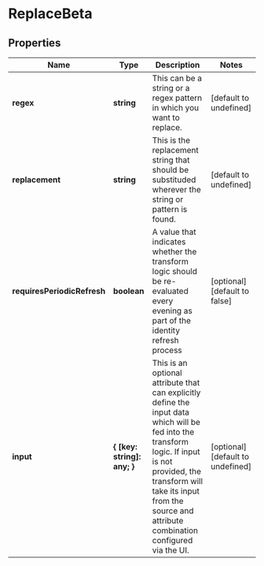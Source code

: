 # ReplaceBeta

## Properties

Name | Type | Description | Notes
------------ | ------------- | ------------- | -------------
**regex** | **string** | This can be a string or a regex pattern in which you want to replace. | [default to undefined]
**replacement** | **string** | This is the replacement string that should be substituded wherever the string or pattern is found. | [default to undefined]
**requiresPeriodicRefresh** | **boolean** | A value that indicates whether the transform logic should be re-evaluated every evening as part of the identity refresh process | [optional] [default to false]
**input** | **{ [key: string]: any; }** | This is an optional attribute that can explicitly define the input data which will be fed into the transform logic. If input is not provided, the transform will take its input from the source and attribute combination configured via the UI. | [optional] [default to undefined]


